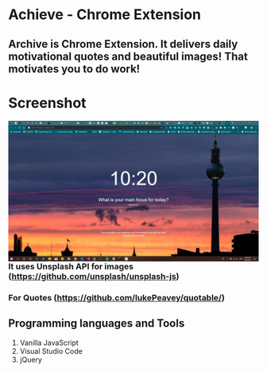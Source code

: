 # Achieve - Chrome Extension 

## Archive is Chrome Extension. It delivers daily motivational quotes and beautiful images! That motivates you to do work!

# Screenshot
<img src="screenshots.jpg"
     alt="Markdown Monster icon"
     style="float: left; margin-right: 10px;" />
     
### It uses Unsplash API for images (https://github.com/unsplash/unsplash-js)
### For Quotes (https://github.com/lukePeavey/quotable/)

## Programming languages and Tools
1. Vanilla JavaScript
2. Visual Studio Code
3. jQuery  

